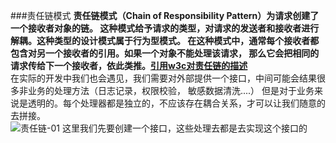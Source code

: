 ###责任链模式
**责任链模式（Chain of Responsibility Pattern）为请求创建了一个接收者对象的链。
这种模式给予请求的类型，对请求的发送者和接收者进行解耦。这种类型的设计模式属于行为型模式。
在这种模式中，通常每个接收者都包含对另一个接收者的引用。如果一个对象不能处理该请求，
那么它会把相同的请求传给下一个接收者，依此类推。[引用w3c对责任链的描述](https://www.runoob.com/design-pattern/chain-of-responsibility-pattern.html)**   
在实际的开发中我们也会遇见，我们需要对外部提供一个接口，中间可能会结果很多非业务的处理方法（日志记录，权限校验，
敏感数据清洗....） 但是对于业务来说是透明的。每个处理器都是独立的，不应该存在耦合关系，才可以让我们随意的去拼接。  
![责任链-01](https://img04.sogoucdn.com/app/a/100520146/ce9ee410725183b6ef51c6699976802b)
这里我们先要创建一个接口，这些处理去都是去实现这个接口的


